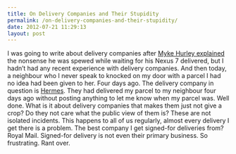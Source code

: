 ```yaml
---
title: On Delivery Companies and Their Stupidity
permalink: /on-delivery-companies-and-their-stupidity/
date: 2012-07-21 11:29:13
layout: post
---
```


I was going to write about delivery companies after [Myke Hurley explained](http://www.70decibels.com/bionic/2012/7/19/003-ready-for-prime-time.html) the nonsense he was spewed while waiting for his Nexus 7 delivered, but I hadn’t had any recent experience with delivery companies. And then today, a neighbour who I never speak to knocked on my door with a parcel I had no idea had been given to her. Four days ago. The delivery company in question is [Hermes](http://www.hermes-europe.co.uk/). They had delivered my parcel to my neighbour four days ago without posting anything to let me know when my parcel was. Well done. What is it about delivery companies that makes them just not give a crop? Do they not care what the public view of them is? These are not isolated incidents. This happens to all of us regularly, almost every delivery I get there is a problem. The best company I get signed-for deliveries from? Royal Mail. Signed-for delivery is not even their primary business. So frustrating. Rant over.